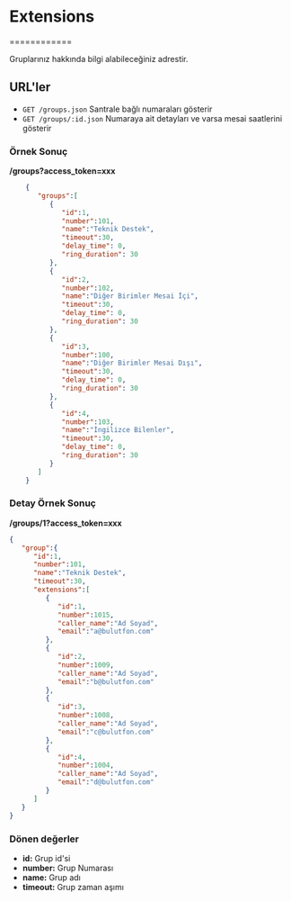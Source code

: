 # Extensions
============

Gruplarınız hakkında bilgi alabileceğiniz adrestir.

## URL'ler
* `GET /groups.json` Santrale bağlı numaraları gösterir
* `GET /groups/:id.json` Numaraya ait detayları ve varsa mesai saatlerini gösterir

### Örnek Sonuç

**/groups?access_token=xxx**

```json
    {
       "groups":[
          {
             "id":1,
             "number":101,
             "name":"Teknik Destek",
             "timeout":30,
             "delay_time": 0,
             "ring_duration": 30
          },
          {
             "id":2,
             "number":102,
             "name":"Diğer Birimler Mesai İçi",
             "timeout":30,
             "delay_time": 0,
             "ring_duration": 30
          },
          {
             "id":3,
             "number":100,
             "name":"Diğer Birimler Mesai Dışı",
             "timeout":30,
             "delay_time": 0,
             "ring_duration": 30
          },
          {
             "id":4,
             "number":103,
             "name":"İngilizce Bilenler",
             "timeout":30,
             "delay_time": 0,
             "ring_duration": 30
          }
       ]
    }
```

### Detay Örnek Sonuç

**/groups/1?access_token=xxx**

```json
{
   "group":{
      "id":1,
      "number":101,
      "name":"Teknik Destek",
      "timeout":30,
      "extensions":[
         {
            "id":1,
            "number":1015,
            "caller_name":"Ad Soyad",
            "email":"a@bulutfon.com"
         },
         {
            "id":2,
            "number":1009,
            "caller_name":"Ad Soyad",
            "email":"b@bulutfon.com"
         },
         {
            "id":3,
            "number":1008,
            "caller_name":"Ad Soyad",
            "email":"c@bulutfon.com"
         },
         {
            "id":4,
            "number":1004,
            "caller_name":"Ad Soyad",
            "email":"d@bulutfon.com"
         }
      ]
   }
}
```

### Dönen değerler

* **id:** Grup id'si
* **number:** Grup Numarası
* **name:** Grup adı
* **timeout:** Grup zaman aşımı